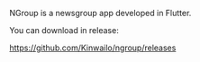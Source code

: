 NGroup is a newsgroup app developed in Flutter.

You can download in release:

https://github.com/Kinwailo/ngroup/releases
